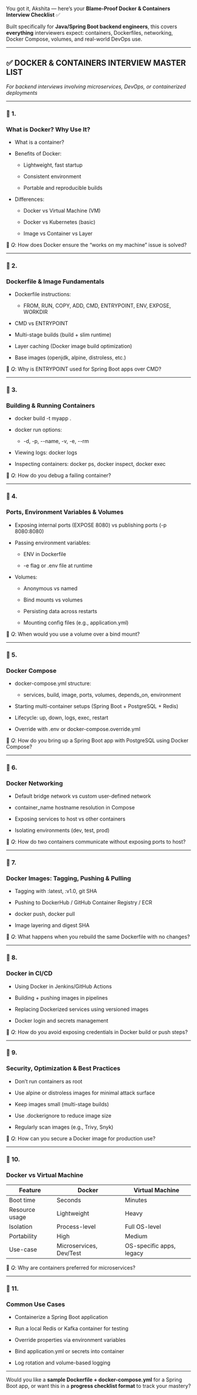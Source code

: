 You got it, Akshita — here’s your **Blame-Proof Docker & Containers Interview Checklist** ✅

Built specifically for **Java/Spring Boot backend engineers**, this covers **everything** interviewers expect: containers, Dockerfiles, networking, Docker Compose, volumes, and real-world DevOps use.

---

## **✅ DOCKER & CONTAINERS INTERVIEW MASTER LIST**

  

_For backend interviews involving microservices, DevOps, or containerized deployments_

---

### **🔹 1.** 

### **What is Docker? Why Use It?**

- What is a container?
    
- Benefits of Docker:
    
    - Lightweight, fast startup
        
    - Consistent environment
        
    - Portable and reproducible builds
        
    
- Differences:
    
    - Docker vs Virtual Machine (VM)
        
    - Docker vs Kubernetes (basic)
        
    - Image vs Container vs Layer
        
    

  

🧠 _Q_: How does Docker ensure the “works on my machine” issue is solved?

---

### **🔹 2.** 

### **Dockerfile & Image Fundamentals**

- Dockerfile instructions:
    
    - FROM, RUN, COPY, ADD, CMD, ENTRYPOINT, ENV, EXPOSE, WORKDIR
        
    
- CMD vs ENTRYPOINT
    
- Multi-stage builds (build + slim runtime)
    
- Layer caching (Docker image build optimization)
    
- Base images (openjdk, alpine, distroless, etc.)
    

  

🧠 _Q_: Why is ENTRYPOINT used for Spring Boot apps over CMD?

---

### **🔹 3.** 

### **Building & Running Containers**

- docker build -t myapp .
    
- docker run options:
    
    - -d, -p, --name, -v, -e, --rm
        
    
- Viewing logs: docker logs <container>
    
- Inspecting containers: docker ps, docker inspect, docker exec
    

  

🧠 _Q_: How do you debug a failing container?

---

### **🔹 4.** 

### **Ports, Environment Variables & Volumes**

- Exposing internal ports (EXPOSE 8080) vs publishing ports (-p 8080:8080)
    
- Passing environment variables:
    
    - ENV in Dockerfile
        
    - -e flag or .env file at runtime
        
    
- Volumes:
    
    - Anonymous vs named
        
    - Bind mounts vs volumes
        
    - Persisting data across restarts
        
    - Mounting config files (e.g., application.yml)
        
    

  

🧠 _Q_: When would you use a volume over a bind mount?

---

### **🔹 5.** 

### **Docker Compose**

- docker-compose.yml structure:
    
    - services, build, image, ports, volumes, depends_on, environment
        
    
- Starting multi-container setups (Spring Boot + PostgreSQL + Redis)
    
- Lifecycle: up, down, logs, exec, restart
    
- Override with .env or docker-compose.override.yml
    

  

🧠 _Q_: How do you bring up a Spring Boot app with PostgreSQL using Docker Compose?

---

### **🔹 6.** 

### **Docker Networking**

- Default bridge network vs custom user-defined network
    
- container_name hostname resolution in Compose
    
- Exposing services to host vs other containers
    
- Isolating environments (dev, test, prod)
    

  

🧠 _Q_: How do two containers communicate without exposing ports to host?

---

### **🔹 7.** 

### **Docker Images: Tagging, Pushing & Pulling**

- Tagging with :latest, :v1.0, git SHA
    
- Pushing to DockerHub / GitHub Container Registry / ECR
    
- docker push, docker pull
    
- Image layering and digest SHA
    

  

🧠 _Q_: What happens when you rebuild the same Dockerfile with no changes?

---

### **🔹 8.** 

### **Docker in CI/CD**

- Using Docker in Jenkins/GitHub Actions
    
- Building + pushing images in pipelines
    
- Replacing Dockerized services using versioned images
    
- Docker login and secrets management
    

  

🧠 _Q_: How do you avoid exposing credentials in Docker build or push steps?

---

### **🔹 9.** 

### **Security, Optimization & Best Practices**

- Don’t run containers as root
    
- Use alpine or distroless images for minimal attack surface
    
- Keep images small (multi-stage builds)
    
- Use .dockerignore to reduce image size
    
- Regularly scan images (e.g., Trivy, Snyk)
    

  

🧠 _Q_: How can you secure a Docker image for production use?

---

### **🔹 10.** 

### **Docker vs Virtual Machine**

|**Feature**|**Docker**|**Virtual Machine**|
|---|---|---|
|Boot time|Seconds|Minutes|
|Resource usage|Lightweight|Heavy|
|Isolation|Process-level|Full OS-level|
|Portability|High|Medium|
|Use-case|Microservices, Dev/Test|OS-specific apps, legacy|

🧠 _Q_: Why are containers preferred for microservices?

---

### **🔹 11.** 

### **Common Use Cases**

- Containerize a Spring Boot application
    
- Run a local Redis or Kafka container for testing
    
- Override properties via environment variables
    
- Bind application.yml or secrets into container
    
- Log rotation and volume-based logging
    

---

Would you like a **sample Dockerfile + docker-compose.yml** for a Spring Boot app, or want this in a **progress checklist format** to track your mastery?